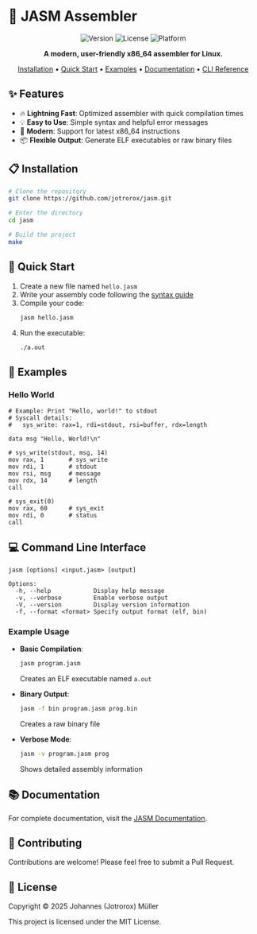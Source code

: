 # 🚀 JASM Assembler

<div align="center">

![Version](https://img.shields.io/badge/version-0.1-blue)
![License](https://img.shields.io/badge/license-MIT-green)
![Platform](https://img.shields.io/badge/platform-Linux-lightgrey)

**A modern, user-friendly x86_64 assembler for Linux.**

[Installation](#installation) •
[Quick Start](#quick-start) •
[Examples](#examples) •
[Documentation](#documentation) •
[CLI Reference](#command-line-interface)

</div>

## ✨ Features

- 🔥 **Lightning Fast**: Optimized assembler with quick compilation times
- 💡 **Easy to Use**: Simple syntax and helpful error messages
- 🔧 **Modern**: Support for latest x86_64 instructions
- 📦 **Flexible Output**: Generate ELF executables or raw binary files

## 📋 Installation

```bash
# Clone the repository
git clone https://github.com/jotrorox/jasm.git

# Enter the directory
cd jasm

# Build the project
make
```

## 🚀 Quick Start

1. Create a new file named `hello.jasm`
2. Write your assembly code following the [syntax guide](#syntax-reference)
3. Compile your code:
   ```bash
   jasm hello.jasm
   ```
4. Run the executable:
   ```bash
   ./a.out
   ```

## 📝 Examples

### Hello World

```assembly
# Example: Print "Hello, world!" to stdout
# Syscall details:
#   sys_write: rax=1, rdi=stdout, rsi=buffer, rdx=length

data msg "Hello, World!\n"

# sys_write(stdout, msg, 14)
mov rax, 1       # sys_write
mov rdi, 1       # stdout
mov rsi, msg     # message
mov rdx, 14      # length
call

# sys_exit(0)
mov rax, 60      # sys_exit
mov rdi, 0       # status
call
```

## 💻 Command Line Interface

```
jasm [options] <input.jasm> [output]

Options:
  -h, --help            Display help message
  -v, --verbose         Enable verbose output
  -V, --version         Display version information
  -f, --format <format> Specify output format (elf, bin)
```

### Example Usage

- **Basic Compilation**:
  ```bash
  jasm program.jasm
  ```
  Creates an ELF executable named `a.out`

- **Binary Output**:
  ```bash
  jasm -f bin program.jasm prog.bin
  ```
  Creates a raw binary file

- **Verbose Mode**:
  ```bash
  jasm -v program.jasm prog
  ```
  Shows detailed assembly information

## 📚 Documentation

For complete documentation, visit the [JASM Documentation](https://github.com/jotrorox/jasm).

## 🤝 Contributing

Contributions are welcome! Please feel free to submit a Pull Request.

## 📄 License

Copyright © 2025 Johannes (Jotrorox) Müller

This project is licensed under the MIT License.